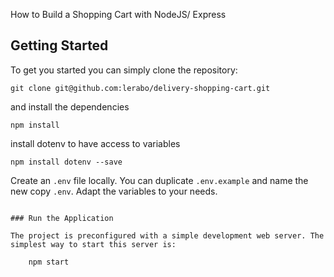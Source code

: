 How to Build a Shopping Cart with NodeJS/ Express

## Getting Started
To get you started you can simply clone the repository:

```
git clone git@github.com:lerabo/delivery-shopping-cart.git
```
and install the dependencies
```
npm install
```
install dotenv to have access to variables
```
npm install dotenv --save
```
Create an `.env` file locally. You can duplicate `.env.example` and name the new copy `.env`. Adapt the variables to your needs.
```

### Run the Application

The project is preconfigured with a simple development web server. The simplest way to start this server is:

    npm start
